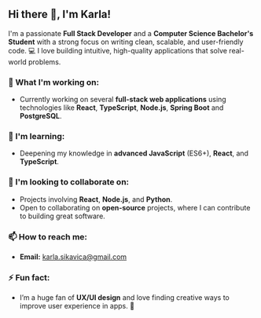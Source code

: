 ## Hi there 👋, I'm Karla!

I'm a passionate **Full Stack Developer** and a **Computer Science Bachelor's Student** with a strong focus on writing clean, scalable, and user-friendly code. 💻 I love building intuitive, high-quality applications that solve real-world problems.

### 🚀 What I'm working on:
- Currently working on several **full-stack web applications** using technologies like **React**, **TypeScript**, **Node.js**, **Spring Boot** and **PostgreSQL**.

### 🌱 I'm learning:
- Deepening my knowledge in **advanced JavaScript** (ES6+), **React**, and **TypeScript**.

### 👯 I'm looking to collaborate on:
- Projects involving **React**, **Node.js**, and **Python**.
- Open to collaborating on **open-source** projects, where I can contribute to building great software.

### 📫 How to reach me:
- **Email:** karla.sikavica@gmail.com

### ⚡ Fun fact:
- I’m a huge fan of **UX/UI design** and love finding creative ways to improve user experience in apps. 🎨

<!-- Feel free to check out my repositories and open issues if you'd like to collaborate or chat! -->
